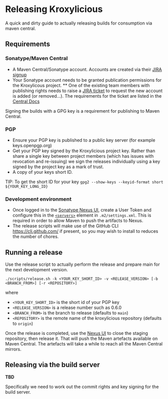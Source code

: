 # Releasing Kroxylicious

A quick and dirty guide to actually releasing builds for consumption via maven central.

## Requirements
### Sonatype/Maven Central

* A Maven Central/Sonatype account. Accounts are created via their [JIRA signup](https://issues.sonatype.org/secure/Signup!default.jspa)
* Your Sonatype account needs to be granted publication permissions for the Kroxylicous project.
** One of the existing team members with publishing rights needs to raise a [JIRA ticket](https://issues.sonatype.org/secure/CreateIssue.jspa?pid=10134&issuetype=11003) to request the new account is added (or removed...). The requirements for the ticket are listed in the [Central Docs](https://central.sonatype.org/publish/manage-permissions/)

Signing the builds with a GPG key is a requirement for publishing to Maven Central.

### PGP
* Ensure your PGP key is published to a public key server (for example keys.openpgp.org)
* Get your PGP key signed by the Kroxylicious project key. Rather than share a single key between project members (which has issues with revocation and re-issuing) we sign the releases individually using a key signed by the project key as a mark of trust.
* A copy of your keys short ID.

TIP: To get the short ID for your key `gpg2 --show-keys --keyid-format short ${YOUR_KEY_LONG_ID}`

### Development environment

* Once logged in to the [Sonatype Nexus UI](https://s01.oss.sonatype.org/), create a User Token and configure this in the [`<servers>`](https://maven.apache.org/settings.html#servers) element in  `.m2/settings.xml`.  This is required in order to allow Maven to push the artifacts to Nexus. 
* The release scripts will make use of the GitHub CLI https://cli.github.com/ if present, so you may wish to install to reduces the number of chores.


## Running a release

Use the release script to actually perform the release and prepare main for the next development version.

```shell
./scripts/release.sh -k <YOUR_KEY_SHORT_ID> -v <RELEASE_VERSION> [-b <BRANCH_FROM>] [-r <REPOSITORY>]
```

where
* `<YOUR_KEY_SHORT_ID>` is the short id of your PGP key 
* `<RELEASE_VERSION>` is a release number such as 0.6.0
* `<BRANCH_FROM>` is the branch to release (defaults to `main`)
* `<REPOSITORY>` is the remote name of the kroxylicious repository (defaults to `origin`)

Once the release is completed, use the [Nexus UI](https://s01.oss.sonatype.org/) to close the staging repository, then release it. That will push the Maven artefacts available
on Maven Central.  The artefacts will take a while to reach all the Maven Central mirrors.

## Releasing via the build server
**TBD**

Specifically we need to work out the commit rights and key signing for the build server.
